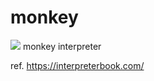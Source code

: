 # monkey
[![](https://github.com/toricor/monkey/workflows/linux/badge.svg)](https://github.com/toricor/monkey/actions) 
monkey interpreter

ref. https://interpreterbook.com/
